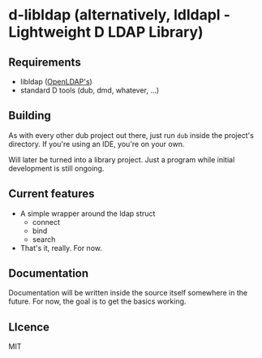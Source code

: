 # **d-libldap** (alternatively, ldldapl - **L**ightweight **D** **LDAP** **L**ibrary)

## Requirements
 - libldap ([OpenLDAP's](http://www.openldap.org/devel/gitweb.cgi?p=openldap.git;a=summary))
 - standard D tools (dub, dmd, whatever, ...)

## Building
As with every other dub project out there, just run `dub` inside the project's directory. If you're using an IDE, you're on your own.

Will later be turned into a library project. Just a program while initial development is still ongoing.

## Current features
 - A simple wrapper around the ldap struct
   - connect
   - bind
   - search
 - That's it, really. For now.
 
## Documentation
Documentation will be written inside the source itself somewhere in the future. For now, the goal is to get the basics working.

## LIcence
MIT
